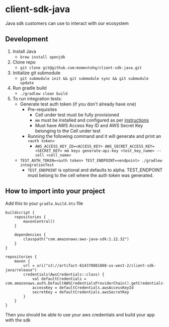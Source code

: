 # client-sdk-java
Java sdk customers can use to interact with our ecosystem

## Development

1. Install Java
   * `brew install openjdk`
1. Clone repo
    * `git clone git@github.com:momentohq/client-sdk-java.git`
1. Initialize git submodule
    * `git submodule init && git submodule sync && git submodule update`
1. Run gradle build
    * `./gradlew clean build`
1. To run integration tests:
    * Generate test auth token (if you don't already have one)
      * Pre-requisites
        * Cell under test must be fully provisioned
        * `mm` must be installed and configured as per [instructions](https://github.com/momentohq/mm#mm)
        * Must have AWS Access Key ID and AWS Secret Key belonging to the Cell under test
      * Running the following command and it will generate and print an `<auth token>`
        * `AWS_ACCESS_KEY_ID=<ACCESS_KEY> AWS_SECRET_ACCESS_KEY=<SECRET_KEY> mm keys generate-api-key <test_key_name> --cell <cell_name>`
    * `TEST_AUTH_TOKEN=<auth token> TEST_ENDPOINT=<endpoint> ./gradlew integrationTest`
      * `TEST_ENDPOINT` is optional and defaults to alpha. TEST_ENDPOINT must belong to the cell where the auth token was generated.
   
## How to import into your project
Add this to your `gradle.build.kts` file
```
buildscript {
    repositories {
        mavenCentral()
    }

    dependencies {
        classpath("com.amazonaws:aws-java-sdk:1.12.32")
    }
}

repositories {
    maven {
        url = uri("s3://artifact-814370081888-us-west-2/client-sdk-java/release")
        credentials(AwsCredentials::class) {
            val defaultCredentials = com.amazonaws.auth.DefaultAWSCredentialsProviderChain().getCredentials()
            accessKey = defaultCredentials.awsAccessKeyId
            secretKey = defaultCredentials.awsSecretKey
        }
    }
}
```
Then you should be able to use your aws credentials and build your app with the sdk
